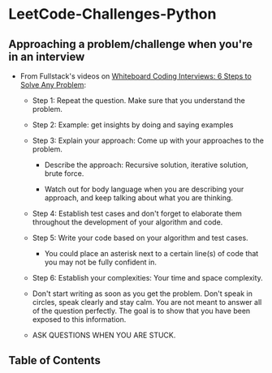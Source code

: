 # LeetCode-Challenges-Python

## Approaching a problem/challenge when you're in an interview

- From Fullstack's videos on [Whiteboard Coding Interviews: 6 Steps to Solve Any Problem](https://www.youtube.com/watch?v=DIR_rxusO8Q):

  - Step 1: Repeat the question. Make sure that you understand the problem.

  - Step 2: Example: get insights by doing and saying examples

  - Step 3: Explain your approach: Come up with your approaches to the problem.

    - Describe the approach: Recursive solution, iterative solution, brute force.

    - Watch out for body language when you are describing your approach, and keep talking about what you are thinking.

  - Step 4: Establish test cases and don't forget to elaborate them throughout the development of your algorithm and code.

  - Step 5: Write your code based on your algorithm and test cases.

    - You could place an asterisk next to a certain line(s) of code that you may not be fully confident in.

  - Step 6: Establish your complexities: Your time and space complexity.

  - Don't start writing as soon as you get the problem. Don't speak in circles, speak clearly and stay calm. You are not meant to answer all of the question perfectly. The goal is to show that you have been exposed to this information.

  - ASK QUESTIONS WHEN YOU ARE STUCK.

## Table of Contents
